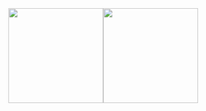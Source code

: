 <!--
**ChiaYu-Chiang/ChiaYu-Chiang** is a ✨ _special_ ✨ repository because its `README.md` (this file) appears on your GitHub profile.

Here are some ideas to get you started:

- 🔭 I’m currently working on ...
- 🌱 I’m currently learning ...
- 👯 I’m looking to collaborate on ...
- 🤔 I’m looking for help with ...
- 💬 Ask me about ...
- 📫 How to reach me: ...
- 😄 Pronouns: ...
- ⚡ Fun fact: ...
-->



<!--
![Brian's GitHub Stats](https://github-readme-stats.vercel.app/api?username=ChiaYu-Chiang&count_private=true&show_icons=true)
[![Top Langs](https://github-readme-stats.vercel.app/api/top-langs/?username=ChiaYu-Chiang)](https://github.com/anuraghazra/github-readme-stats)
-->


<div style="display: flex; align-items: center;">
  <img src="https://github-readme-stats.vercel.app/api?username=ChiaYu-Chiang&count_private=true&show_icons=true" style="height: 190px; object-fit: scale-down;" />
  <img src="https://github-readme-stats.vercel.app/api/top-langs/?username=ChiaYu-Chiang&langs_count=10&layout=compact" style="height: 190px; object-fit: scale-down;" />
</div>
